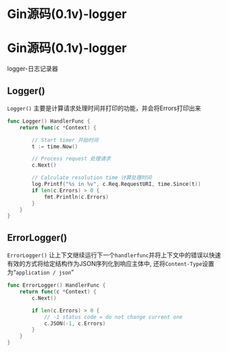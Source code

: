 # Gin源码(0.1v)-logger


<!--more-->

# Gin源码(0.1v)-logger

logger-日志记录器

## Logger()

`Logger()` 主要是计算请求处理时间并打印的功能，并会将Errors打印出来

```go
func Logger() HandlerFunc {
	return func(c *Context) {

		// Start timer 开始时间
		t := time.Now()

		// Process request 处理请求
		c.Next()

		// Calculate resolution time 计算处理时间
		log.Printf("%s in %v", c.Req.RequestURI, time.Since(t))
		if len(c.Errors) > 0 {
			fmt.Println(c.Errors)
		}
	}
}
```

## ErrorLogger()

`ErrorLogger()` 让上下文继续运行下一个`handlerfunc`并将上下文中的错误以快速有效的方式将给定结构作为JSON序列化到响应主体中, 还将`Content-Type`设置为“`application / json`”

```go
func ErrorLogger() HandlerFunc {
	return func(c *Context) {
		c.Next()

		if len(c.Errors) > 0 {
			// -1 status code = do not change current one
			c.JSON(-1, c.Errors)
		}
	}
}
```
